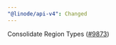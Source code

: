 ```yaml
---
"@linode/api-v4": Changed
---
```


Consolidate Region Types ([#9873](https://github.com/linode/manager/pull/9873))
